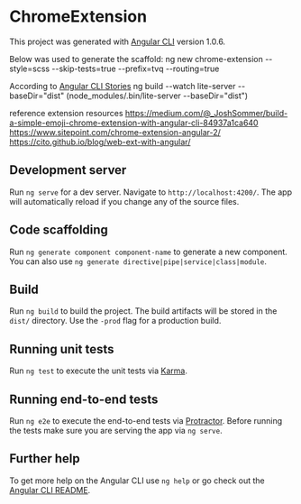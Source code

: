 # ChromeExtension

This project was generated with [Angular CLI](https://github.com/angular/angular-cli) version 1.0.6.

Below was used to generate the scaffold:
ng new chrome-extension --style=scss --skip-tests=true --prefix=tvq --routing=true

According to [Angular CLI Stories](https://github.com/angular/angular-cli/wiki/stories-disk-serve)
ng build --watch
lite-server --baseDir="dist" (node_modules/.bin/lite-server --baseDir="dist")

reference extension resources
https://medium.com/@_JoshSommer/build-a-simple-emoji-chrome-extension-with-angular-cli-84937a1ca640
https://www.sitepoint.com/chrome-extension-angular-2/
https://cito.github.io/blog/web-ext-with-angular/

## Development server

Run `ng serve` for a dev server. Navigate to `http://localhost:4200/`. The app will automatically reload if you change any of the source files.

## Code scaffolding

Run `ng generate component component-name` to generate a new component. You can also use `ng generate directive|pipe|service|class|module`.

## Build

Run `ng build` to build the project. The build artifacts will be stored in the `dist/` directory. Use the `-prod` flag for a production build.

## Running unit tests

Run `ng test` to execute the unit tests via [Karma](https://karma-runner.github.io).

## Running end-to-end tests

Run `ng e2e` to execute the end-to-end tests via [Protractor](http://www.protractortest.org/).
Before running the tests make sure you are serving the app via `ng serve`.

## Further help

To get more help on the Angular CLI use `ng help` or go check out the [Angular CLI README](https://github.com/angular/angular-cli/blob/master/README.md).
